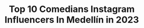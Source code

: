 ---
title: Top 10 Comedians Instagram Influencers In Medellín in 2023
description: >-
  Find top comedians Instagram influencers in Medellín in 2023. Most popular hashtags: #medellin #comedia #humor #colombia.
platform: Instagram
hits: 43
text_top: Discover the most popular Instagram influencers on inBeat.
text_bottom: Our database aggregates 43 Instagram influencers like this in Medellín, Colombia for you to pitch.
profiles:
  - username: "jhulian_oficial"
    fullname: >-
      JHULIAN
    bio: >-
      Cali Or Nah ⬇️⌛️ 24 De Mayo
    location: "Colombia"
    followers: 3138
    engagement: 807
    commentsToLikes: 0.144731
    id: ck5zkns0vjtf00i140pm7er67
    verified: false
    hashtags: "#freestyle, #estyle, #photo, #medellin"
  - username: "jormeloo_"
    fullname: >-
      JORMAN | EL JORMELOO
    bio: >-
      🇨🇴 B/Quilla📍. ¡CREADOR DE CONTENIDO! Diviértete conmigo, mira mis vídeos😂👌. . Publicidad: +57 3005267609 'O' DM 📥⚡️ . #siempremelosconeljormeloo
    location: "Colombia"
    followers: 36937
    engagement: 1491
    commentsToLikes: 0.034967
    id: ck0u0kezzu3em0i196ibdm53i
    verified: false
    hashtags: "#humor, #quedateencasa, #humorcolombiano, #feliz"
  - username: "zacmorriss_"
    fullname: >-
      Zac Morris
    bio: >-
      🇺🇸➡️🇨🇴➡️🌎 Let’s go to Colombia ➡️ @adventure_better Pra português➡️ @zacfala Learn more⬇️
    location: "Colombia"
    followers: 582288
    engagement: 717
    commentsToLikes: 0.028423
    id: ck8syjqubl0x90j784elg1sdt
    verified: true
    hashtags: "#english, #espa, #risa, #comida"
  - username: "marcolassoml"
    fullname: >-
      Marco Lasso ML
    bio: >-
      📬infomarcolassoml@gmail.com📥 @conectadosdigital @conectadosaudiovisual 👇🏽Video: una casa para mi madre 🙏🏽❤️👇🏽
    location: "Colombia"
    followers: 365307
    engagement: 137
    commentsToLikes: 0.027887
    id: ck5ci7weos6kr0i11ctgqwd1c
    verified: true
    hashtags: "#comedia, #suanfonson, #medellin, #calicolombia"
  - username: "_camilovalenciaa"
    fullname: >-
      CAMILO⚡️
    bio: >-
      🇨🇴|QUE LA QUE AYY 🎥|Tik Tok (+160k) 👕|MARCA: @raystore_clothes 🙏🏼LO QUE DIOS BENDICE,NO LO MALDICE NADIE #medellin #colombia
    location: "Colombia"
    followers: 146768
    engagement: 298
    commentsToLikes: 0.081555
    id: ck5ch3vmoq2bx0i11p754vrge
    verified: false
    hashtags: "#bromas, #humor, #medellin, #medellincolombia"
  - username: "alejandrocubillan1"
    fullname: >-
      𝐀𝐥𝐞𝐣𝐚𝐧𝐝𝐫𝐨 𝐂𝐮𝐛𝐢𝐥𝐥𝐚𝐧
    bio: >-
      🔥Hola amigos Espero disfruten mis fotos y videos 😅 🐦Twitter: alejandrocubi1 👇🏻Suscribete a mi canal en youtube 🖤👇🏻
    location: "Colombia"
    followers: 30572
    engagement: 194
    commentsToLikes: 0.036411
    id: ckap422qo5i610i788gmyh0c1
    verified: false
    hashtags: "#boys, #gayboy, #chicos, #piscina"
  - username: "eltrigueno__"
    fullname: >-
      El Trigueño 👑
    bio: >-
      Bienvenido al TENDERETE😂 Publicidad 📩 Cuenta personal @csar_amaya Embajador @nasastorecolombia J/Ibirico🇭🇺Becerril🇳🇬Valledupar🇳🇱
    location: "Colombia"
    followers: 27213
    engagement: 1088
    commentsToLikes: 0.049728
    id: ck6u832b6p5hh0j71q27f21xv
    verified: false
    hashtags: "#santamarta, #fotografia, #risas, #medellin"
  - username: "elcoyote__"
    fullname: >-
      El coyote🐰
    bio: >-
      📍 Pereira.🇨🇴 Para publicidad, DM.📥 Creador de contenido digital.📸🔮
    location: "Colombia"
    followers: 10092
    engagement: 1037
    commentsToLikes: 0.216291
    id: ck5ch4mqjq3l90i11olh31a08
    verified: false
    hashtags: "#pereira, #comedia, #humor, #bogota"
  - username: "elgutyy_"
    fullname: >-
      GUTY🌩
    bio: >-
      •SEGUNDA CUENTA: @soygutyy •Suéñalo y créalo🙌🏼 🪐 •TikTok: elgutyy 😂🔥 (+1.3M )🔝⚡️ •📥: soysantigutierrez@gmail.com REP: @trendsetters.ok
    location: "Colombia"
    followers: 29473
    engagement: 1243
    commentsToLikes: 0.018647
    id: ck9hcvkq8n5ha0j78itnonobc
    verified: false
    hashtags: "#medellin, #papa, #tiktok, #comedia"
  - username: "brayan_sanchezm"
    fullname: >-
      BRAYAN SÁNCHEZ🍍
    bio: >-
      🎥𝗧𝗶𝗸𝗧𝗼𝗸: brayan_sanchezm “Desde pequeño fui un tipo con buena suerte, naci justo el dia de mi cumpleaños” xd 📩brayansanchezinfo@gmail.com
    location: "Colombia"
    followers: 25336
    engagement: 242
    commentsToLikes: 0.074208
    id: ck9whibbdxzhx0j78q9yb9ntn
    verified: false
    hashtags: "#colombia, #medellin, #pereira, #humor"
---